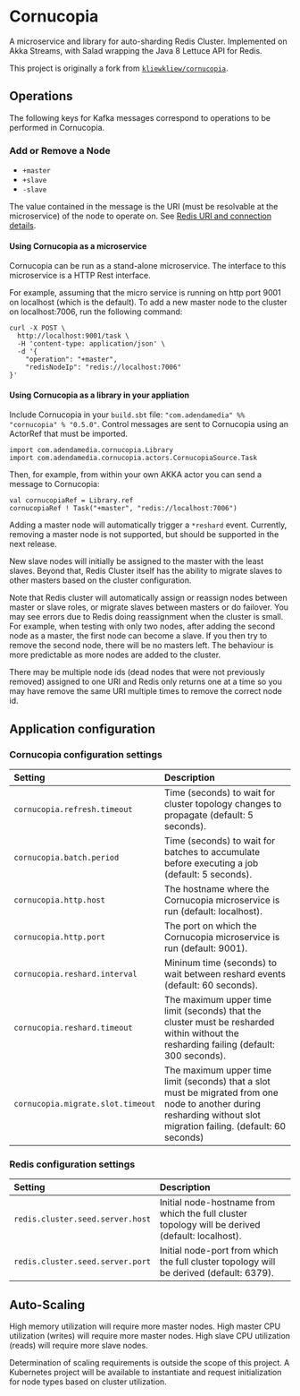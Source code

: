 # Cornucopia

A microservice and library for auto-sharding Redis Cluster. Implemented on Akka Streams, with Salad wrapping the Java 8 Lettuce API for Redis. 

This project is originally a fork from [`kliewkliew/cornucopia`](https://github.com/kliewkliew/cornucopia).

## Operations

The following keys for Kafka messages correspond to operations to be performed in Cornucopia.

### Add or Remove a Node

* `+master`
* `+slave`
* `-slave`

The value contained in the message is the URI (must be resolvable at the microservice) of the node to operate on. See [Redis URI and connection details](https://github.com/mp911de/lettuce/wiki/Redis-URI-and-connection-details).

#### Using Cornucopia as a microservice

Cornucopia can be run as a stand-alone microservice. The interface to this microservice is a HTTP Rest interface.

For example, assuming that the micro service is running on http port 9001 on localhost (which is the default). To add a new master node to the cluster on localhost:7006, run the following command:

    curl -X POST \
      http://localhost:9001/task \
      -H 'content-type: application/json' \
      -d '{
    	"operation": "+master",
    	"redisNodeIp": "redis://localhost:7006"
    }'
    
#### Using Cornucopia as a library in your appliation

Include Cornucopia in your `build.sbt` file: `"com.adendamedia" %% "cornucopia" % "0.5.0"`. Control messages are sent to Cornucopia using an ActorRef that must be imported.

    import com.adendamedia.cornucopia.Library
    import com.adendamedia.cornucopia.actors.CornucopiaSource.Task
   
Then, for example, from within your own AKKA actor you can send a message to Cornucopia:

    val cornucopiaRef = Library.ref    
    cornucopiaRef ! Task("+master", "redis://localhost:7006")

Adding a master node will automatically trigger a `*reshard` event. Currently, removing a master node is not supported, but should be supported in the next release.

New slave nodes will initially be assigned to the master with the least slaves.
Beyond that, Redis Cluster itself has the ability to migrate slaves to other masters based on the cluster configuration.

Note that Redis cluster will automatically assign or reassign nodes between master or slave roles, or migrate slaves between masters or do failover.
You may see errors due to Redis doing reassignment when the cluster is small.
For example, when testing with only two nodes, after adding the second node as a master, the first node can become a slave.
If you then try to remove the second node, there will be no masters left.
The behaviour is more predictable as more nodes are added to the cluster.

There may be multiple node ids (dead nodes that were not previously removed) assigned to one URI and Redis only returns one at a time so you may have remove the same URI multiple times to remove the correct node id.

## Application configuration

### Cornucopia configuration settings

| Setting  | Description  |
|:----------|:--------------|
| `cornucopia.refresh.timeout` | Time (seconds) to wait for cluster topology changes to propagate (default: 5 seconds).  |
| `cornucopia.batch.period` | Time (seconds) to wait for batches to accumulate before executing a job (default: 5 seconds). |
| `cornucopia.http.host` | The hostname where the Cornucopia microservice is run (default: localhost). |
| `cornucopia.http.port` | The port on which the Cornucopia microservice is run (default: 9001). |
| `cornucopia.reshard.interval` | Mininum time (seconds) to wait between reshard events (default: 60 seconds). |
| `cornucopia.reshard.timeout` | The maximum upper time limit (seconds) that the cluster must be resharded within without the resharding failing (default: 300 seconds). |
| `cornucopia.migrate.slot.timeout` | The maximum upper time limit (seconds) that a slot must be migrated from one node to another during resharding without slot migration failing. (default: 60 seconds) |

### Redis configuration settings

| Setting  | Description  |
|:----------|:--------------|
| `redis.cluster.seed.server.host` | Initial node-hostname from which the full cluster topology will be derived (default: localhost). |
| `redis.cluster.seed.server.port` | Initial node-port from which the full cluster topology will be derived (default: 6379). |

## Auto-Scaling

High memory utilization will require more master nodes.
High master CPU utilization (writes) will require more master nodes.
High slave CPU utilization (reads) will require more slave nodes.

Determination of scaling requirements is outside the scope of this project.
A Kubernetes project will be available to instantiate and request initialization for node types based on cluster utilization.
